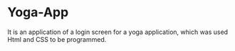 # Yoga-App
 It is an application of a login screen for a yoga application, which was used Html and CSS to be programmed.
